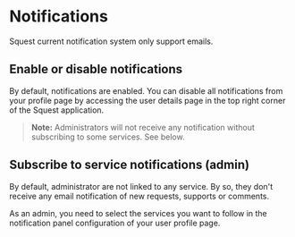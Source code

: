 # Notifications

Squest current notification system only support emails.

## Enable or disable notifications

By default, notifications are enabled. You can disable all notifications from your profile page by accessing the user details page in the top right corner of the Squest application.

>**Note:** Administrators will not receive any notification without subscribing to some services. See below.

## Subscribe to service notifications (admin)

By default, administrator are not linked to any service. 
By so, they don't receive any email notification of new requests, supports or comments.

As an admin, you need to select the services you want to follow in the notification panel configuration of your user profile page.
